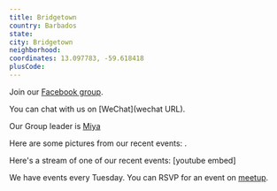 ```yaml
---
title: Bridgetown
country: Barbados
state: 
city: Bridgetown
neighborhood: 
coordinates: 13.097783, -59.618418
plusCode:
---
```

Join our [Facebook group](https://www.facebook.com/groups/free.code.camp.barbados).

You can chat with us on [WeChat](wechat URL).

Our Group leader is [Miya](freecodecamp.org/miya)

Here are some pictures from our recent events:
![]().

Here's a stream of one of our recent events:
[youtube embed]

We have events every Tuesday. You can RSVP for an event on [meetup](meetupurl).
